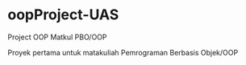 # oopProject-UAS
Project OOP Matkul PBO/OOP

Proyek pertama untuk matakuliah Pemrograman Berbasis Objek/OOP
